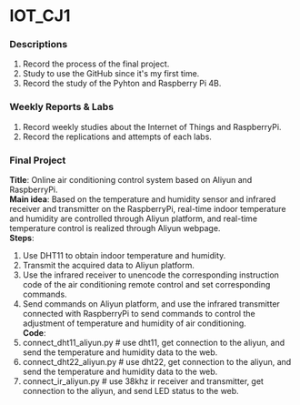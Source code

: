 # IOT_CJ1 
### Descriptions  
  1. Record the process of the final project.  
  2. Study to use the GitHub since it's my first time.  
  3. Record the study of the Pyhton and Raspberry Pi 4B.  
### Weekly Reports & Labs
  1. Record weekly studies about the Internet of Things and RaspberryPi.   
  2. Record the replications and attempts of each labs.  
### Final Project  
  **Title**: Online air conditioning control system based on Aliyun and RaspberryPi.  
  **Main idea**: Based on the temperature and humidity sensor and infrared receiver and transmitter on the RaspberryPi, real-time indoor temperature and humidity are controlled through Aliyun platform, and real-time temperature control is realized through Aliyun webpage.  
  **Steps**:  
  1. Use DHT11 to obtain indoor temperature and humidity.  
  2. Transmit the acquired data to Aliyun platform.  
  3. Use the infrared receiver to unencode the corresponding instruction code of the air conditioning remote control and set corresponding commands.  
  4. Send commands on Aliyun platform, and use the infrared transmitter connected with RaspberryPi to send commands to control the adjustment of temperature and humidity of air conditioning.  
  **Code**:  
  1. connect_dht11_aliyun.py # use dht11, get connection to the aliyun, and send the temperature and humidity data to the web.   
  2. connect_dht22_aliyun.py # use dht22, get connection to the aliyun, and send the temperature and humidity data to the web.   
  3. connect_ir_aliyun.py    # use 38khz ir receiver and transmitter, get connection to the aliyun, and send LED status to the web.   
